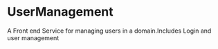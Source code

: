 # UserManagement
A Front end Service for managing users in a domain.Includes Login and user management
